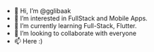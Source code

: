- 👋 Hi, I’m @gglibaak
- 👀 I’m interested in FullStack and Mobile Apps.
- 🌱 I’m currently learning Full-Stack, Flutter.
- 💞️ I’m looking to collaborate with everyone
- 📫 Here :)

<!---
gglibaak/gglibaak is a ✨ special ✨ repository because its `README.md` (this file) appears on your GitHub profile.
You can click the Preview link to take a look at your changes.
--->
